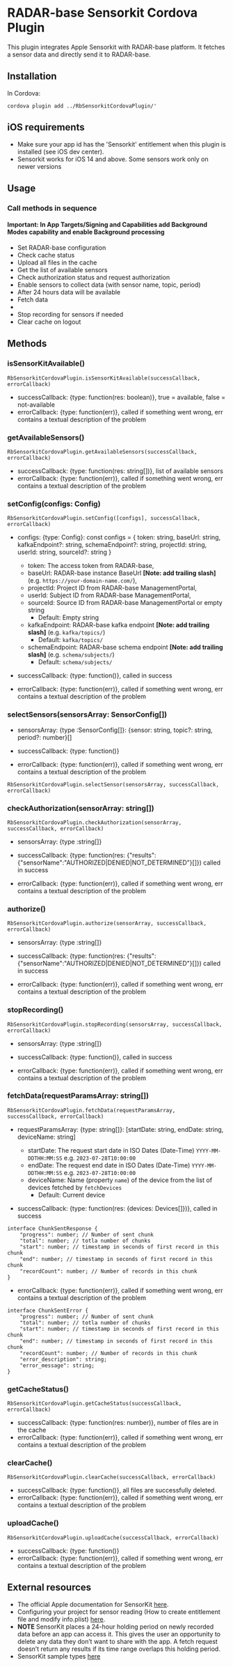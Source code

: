 # RADAR-base Sensorkit Cordova Plugin

This plugin integrates Apple Sensorkit with RADAR-base platform. It fetches a sensor data and directly send it to RADAR-base.

## Installation

In Cordova:

```
cordova plugin add ../RbSensorkitCordovaPlugin/'
```

## iOS requirements

* Make sure your app id has the 'Sensorkit' entitlement when this plugin is installed (see iOS dev center).
* Sensorkit works for iOS 14 and above. Some sensors work only on newer versions
## Usage
### Call methods in sequence
#### Important: In App Targets/Signing and Capabilities add Background Modes capability and enable Background processing

- Set RADAR-base configuration
- Check cache status
- Upload all files in the cache
- Get the list of available sensors
- Check authorization status and request authorization
- Enable sensors to collect data (with sensor name, topic, period)
- After 24 hours data will be available
- Fetch data
- 
- Stop recording for sensors if needed
- Clear cache on logout

## Methods

### isSensorKitAvailable()

```
RbSensorkitCordovaPlugin.isSensorKitAvailable(successCallback, errorCallback)
```

- successCallback: {type: function(res: boolean)}, true = available, false = not-available
- errorCallback: {type: function(err)}, called if something went wrong, err contains a textual description of the problem

### getAvailableSensors()
```
RbSensorkitCordovaPlugin.getAvailableSensors(successCallback, errorCallback)
```
- successCallback: {type: function(res: string[])}, list of available sensors
- errorCallback: {type: function(err)}, called if something went wrong, err contains a textual description of the problem

### setConfig(configs: Config)

```
RbSensorkitCordovaPlugin.setConfig([configs], successCallback, errorCallback)
```
- configs: {type: Config}:
  const configs = {
  token: string,
  baseUrl: string,
  kafkaEndpoint?: string,
  schemaEndpoint?: string,
  projectId: string,
  userId: string,
  sourceId?: string
  }

  - token: The access token from RADAR-base,
  - baseUrl: RADAR-base instance BaseUrl **[Note: add trailing slash]** (e.g. `https://your-domain-name.com/`),
  - projectId: Project ID from RADAR-base ManagementPortal,
  - userId: Subject ID from RADAR-base ManagementPortal,
  - sourceId: Source ID from RADAR-base ManagementPortal or empty string
    - Default: Empty string
  - kafkaEndpoint: RADAR-base kafka endpoint **[Note: add trailing slash]** (e.g. `kafka/topics/`)
    - Default: `kafka/topics/` 
  - schemaEndpoint: RADAR-base schema endpoint **[Note: add trailing slash]** (e.g. `schema/subjects/`)
      - Default: `schema/subjects/`

- successCallback: {type: function()}, called in success
- errorCallback: {type: function(err)}, called if something went wrong, err contains a textual description of the problem

### selectSensors(sensorsArray: SensorConfig[])
- sensorsArray: {type :SensorConfig[]}: {sensor: string, topic?: string, period?: number}[]

- successCallback: {type: function()}
- errorCallback: {type: function(err)}, called if something went wrong, err contains a textual description of the problem

```
RbSensorkitCordovaPlugin.selectSensor(sensorsArray, successCallback, errorCallback)
```

### checkAuthorization(sensorArray: string[])

```
RbSensorkitCordovaPlugin.checkAuthorization(sensorArray, successCallback, errorCallback)
```
- sensorsArray: {type :string[]}

- successCallback: {type: function(res: {"results":{"sensorName":"AUTHORIZED|DENIED|NOT_DETERMINED"}[]}) called in success
- errorCallback: {type: function(err)}, called if something went wrong, err contains a textual description of the problem

### authorize()

```
RbSensorkitCordovaPlugin.authorize(sensorArray, successCallback, errorCallback)
```
- sensorsArray: {type :string[]}

- successCallback: {type: function(res: {"results":{"sensorName":"AUTHORIZED|DENIED|NOT_DETERMINED"}[]}) called in success
- errorCallback: {type: function(err)}, called if something went wrong, err contains a textual description of the problem

### stopRecording()

```
RbSensorkitCordovaPlugin.stopRecording(sensorsArray, successCallback, errorCallback)
```
- sensorsArray: {type :string[]}

- successCallback: {type: function()}, called in success
- errorCallback: {type: function(err)}, called if something went wrong, err contains a textual description of the problem

### fetchData(requestParamsArray: string[])
```
RbSensorkitCordovaPlugin.fetchData(requestParamsArray, successCallback, errorCallback)
```
- requestParamsArray: {type: string[]}: [startDate: string, endDate: string, deviceName: string]
  - startDate: The request start date in ISO Dates (Date-Time) `YYYY-MM-DDTHH:MM:SS` e.g. `2023-07-28T10:00:00`
  - endDate: The request end date in ISO Dates (Date-Time) `YYYY-MM-DDTHH:MM:SS` e.g. `2023-07-28T10:00:00`
  - deviceName: Name (property `name`) of the device from the list of devices fetched by `fetchDevices`
    - Default: Current device

- successCallback: {type: function(res: {devices: Devices[]})}, called in success
```
interface ChunkSentResponse {
    "progress": number; // Number of sent chunk
    "total": number; // totla number of chunks
    "start": number; // timestamp in seconds of first record in this chunk
    "end": number; // timestamp in seconds of first record in this chunk
    "recordCount": number; // Number of records in this chunk
}
```
    
- errorCallback: {type: function(err)}, called if something went wrong, err contains a textual description of the problem
```
interface ChunkSentError {
    "progress": number; // Number of sent chunk
    "total": number; // totla number of chunks
    "start": number; // timestamp in seconds of first record in this chunk
    "end": number; // timestamp in seconds of first record in this chunk
    "recordCount": number; // Number of records in this chunk
    "error_description": string;
    "error_message": string;
}
```
### getCacheStatus()

```
RbSensorkitCordovaPlugin.getCacheStatus(successCallback, errorCallback)
```

- successCallback: {type: function(res: number)}, number of files are in the cache
- errorCallback: {type: function(err)}, called if something went wrong, err contains a textual description of the problem

### clearCache()

```
RbSensorkitCordovaPlugin.clearCache(successCallback, errorCallback)
```

- successCallback: {type: function()}, all files are successfully deleted.
- errorCallback: {type: function(err)}, called if something went wrong, err contains a textual description of the problem

### uploadCache()

```
RbSensorkitCordovaPlugin.uploadCache(successCallback, errorCallback)
```

- successCallback: {type: function()}
- errorCallback: {type: function(err)}, called if something went wrong, err contains a textual description of the problem

## External resources

* The official Apple documentation for SensorKit [here](https://developer.apple.com/documentation/sensorkit).
* Configuring your project for sensor reading (How to create entitlement file and modify info.plist) [here](https://developer.apple.com/documentation/sensorkit/configuring_your_project_for_sensor_reading).
* **NOTE** SensorKit places a 24-hour holding period on newly recorded data before an app can access it. This gives the user an opportunity to delete any data they don’t want to share with the app. A fetch request doesn’t return any results if its time range overlaps this holding period.
* SensorKit sample types [here](https://developer.apple.com/documentation/sensorkit/srfetchresult/3377648-sample#3682718)
